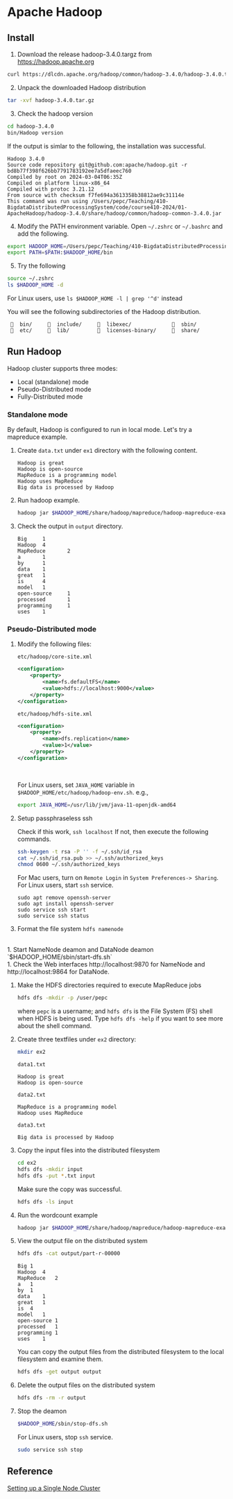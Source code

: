 # Apache Hadoop

 
## Install 

1. Download the release hadoop-3.4.0.targz from https://hadoop.apache.org 

```bash
curl https://dlcdn.apache.org/hadoop/common/hadoop-3.4.0/hadoop-3.4.0.tar.gz --output hadoop-3.4.0.tar.gz
```

2. Unpack the downloaded Hadoop distribution
```bash
tar -xvf hadoop-3.4.0.tar.gz 
```
 
 
3. Check the hadoop version
```bash
cd hadoop-3.4.0
bin/Hadoop version
```

If the output is simlar to the following, the installation was successful.
```
Hadoop 3.4.0
Source code repository git@github.com:apache/hadoop.git -r bd8b77f398f626bb7791783192ee7a5dfaeec760
Compiled by root on 2024-03-04T06:35Z
Compiled on platform linux-x86_64
Compiled with protoc 3.21.12
From source with checksum f7fe694a3613358b38812ae9c31114e
This command was run using /Users/pepc/Teaching/410-BigdataDistributedProcessingSystem/code/course410-2024/01-ApacheHadoop/hadoop-3.4.0/share/hadoop/common/hadoop-common-3.4.0.jar
```

4. Modify the PATH environment variable.
Open `~/.zshrc` or `~/.bashrc` and add the following.
```bash
export HADOOP_HOME=/Users/pepc/Teaching/410-BigdataDistributedProcessingSystem/code/course410-2024/01-ApacheHadoop/hadoop-3.4.0
export PATH=$PATH:$HADOOP_HOME/bin
```

5. Try the following
```bash
source ~/.zshrc
ls $HADOOP_HOME -d 
```

For Linux users, use `ls $HADOOP_HOME -l | grep '^d'` instead

You will see the following subdirectories of the Hadoop distribution. 

       bin/       include/       libexec/               sbin/
       etc/       lib/           licenses-binary/       share/



## Run Hadoop

Hadoop cluster supports three modes:
* Local (standalone) mode
* Pseudo-Distributed mode 
* Fully-Distributed mode

### Standalone mode 

By default, Hadoop is configured to run in local mode.
Let's try a mapreduce example.

1. Create `data.txt` under `ex1` directory with the following content.

    ```
    Hadoop is great
    Hadoop is open-source
    MapReduce is a programming model
    Hadoop uses MapReduce
    Big data is processed by Hadoop
    ```

2. Run hadoop example.

    ```bash
    hadoop jar $HADOOP_HOME/share/hadoop/mapreduce/hadoop-mapreduce-examples-3.4.0.jar wordcount data.txt output
    ```

3. Check the output in `output` directory.

    ```
    Big     1
    Hadoop  4
    MapReduce       2
    a       1
    by      1
    data    1
    great   1
    is      4
    model   1
    open-source     1
    processed       1
    programming     1
    uses    1
    ``` 


### Pseudo-Distributed mode 

1. Modify the following files: 

    `etc/hadoop/core-site.xml`
    ```xml
    <configuration>
        <property>
            <name>fs.defaultFS</name>
            <value>hdfs://localhost:9000</value>
        </property>
    </configuration>
    ```

    `etc/hadoop/hdfs-site.xml`
    ```xml
    <configuration>
        <property>
            <name>dfs.replication</name>
            <value>1</value>
        </property>
    </configuration>
    ```
    <br>

    For Linux users, set `JAVA_HOME` variable in `$HADOOP_HOME/etc/hadoop/hadoop-env.sh`.
    e.g., 
    ```bash
    export JAVA_HOME=/usr/lib/jvm/java-11-openjdk-amd64
    ```

1. Setup passphraseless ssh
   
    Check if this work, `ssh localhost`
    If not, then execute the following commands.
    ```bash
    ssh-keygen -t rsa -P '' -f ~/.ssh/id_rsa
    cat ~/.ssh/id_rsa.pub >> ~/.ssh/authorized_keys
    chmod 0600 ~/.ssh/authorized_keys
    ```

    For Mac users, turn on `Remote Login` in `System Preferences-> Sharing`.
    <br>
    For Linux users, start `ssh` service.
    ```
    sudo apt remove openssh-server
    sudo apt install openssh-server
    sudo service ssh start
    sudo service ssh status
    ```

2. Format the file system `hdfs namenode`
<br>
1. Start NameNode deamon and DataNode deamon `$HADOOP_HOME/sbin/start-dfs.sh`
<br>
1. Check the Web interfaces http://localhost:9870 for NameNode and http://localhost:9864 for DataNode.
<br>

1. Make the HDFS directories required to execute MapReduce jobs
    ``` bash 
    hdfs dfs -mkdir -p /user/pepc
    ```
    where `pepc` is a username; and `hdfs dfs` is the File System (FS) shell when HDFS is being used. Type `hdfs dfs -help` if you want to see more about the shell command. 
    <br>

2. Create three textfiles under `ex2` directory:
   ```bash
   mkdir ex2
   ```

    `data1.txt`
    ```
    Hadoop is great
    Hadoop is open-source
    ```
    `data2.txt`
    ```
    MapReduce is a programming model
    Hadoop uses MapReduce
    ```
    `data3.txt`
    ```
    Big data is processed by Hadoop
    ```

3. Copy the input files into the distributed filesystem
    ```bash 
    cd ex2
    hdfs dfs -mkdir input
    hdfs dfs -put *.txt input
    ```
    Make sure the copy was successful.
    ```bash
    hdfs dfs -ls input
    ```

4. Run the wordcount example
    ```bash
    hadoop jar $HADOOP_HOME/share/hadoop/mapreduce/hadoop-mapreduce-examples-3.4.0.jar wordcount input output
    ```

5.  View the output file on the distributed system
    ```bash
    hdfs dfs -cat output/part-r-00000
    ```

    ```
    Big	1
    Hadoop	4
    MapReduce	2
    a	1
    by	1
    data	1
    great	1
    is	4
    model	1
    open-source	1
    processed	1
    programming	1
    uses	1
    ```

    You can copy the output files from the distributed filesystem to the local filesystem and examine them.
    ```bash
    hdfs dfs -get output output
    ```

6.  Delete the output files on the distributed system
    ```bash
    hdfs dfs -rm -r output
    ```

7.  Stop the deamon
    ```bash
    $HADOOP_HOME/sbin/stop-dfs.sh
    ```
    
    For Linux users, stop `ssh` service.
    ```bash 
    sudo service ssh stop
    ```

## Reference 

[Setting up a Single Node Cluster](https://hadoop.apache.org/docs/stable/hadoop-project-dist/hadoop-common/SingleCluster.html#Standalone_Operation)
